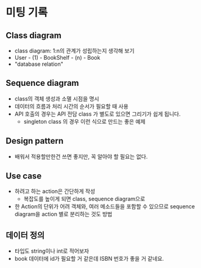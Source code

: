 # 미팅 기록

## Class diagram

- class diagram: 1:n의 관계가 성립하는지 생각해 보기
- User - (1) -  BookShelf - (n) - Book
- "database relation"

## Sequence diagram

- class의 객체 생성과 소멸 시점을 명시
- 데이터의 흐름과 처리 시간의 순서가 필요할 때 사용
- API 호출의 경우는 API 전담 class 가 별도로 있으면 그리기가 쉽게 됩니다.
  - singleton class 의 경우 이런 식으로 만드는 좋은 예제

## Design pattern

- 배워서 적용할만한건 쓰면 좋지만, 꼭 알아야 할 필요는 없다.

## Use case

- 하려고 하는 action은 간단하게 작성
  - 복잡도를 높이게 되면 class, sequence diagram으로
- 한 Action의 단위가 어려 객체와, 여러 메소드들을 포함할 수 있으므로 sequence diagram을 action 별로 분리하는 것도 방법

## 데이터 정의

- 타입도 string이나 int로 적어보자
- book 데이터에 id가 필요할 거 같은데 ISBN 번호가 좋을 거 같네요.